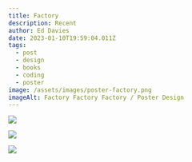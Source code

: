```yaml
---
title: Factory
description: Recent
author: Ed Davies
date: 2023-01-10T19:59:04.011Z
tags:
  - post
  - design
  - books
  - coding
  - poster
image: /assets/images/poster-factory.png
imageAlt: Factory Factory Factory / Poster Design
---
```



![](/assets/images/12-12-22-snow-fence.jpg)

![](/assets/images/12-12-22-factory.jpg)

![](/assets/images/12-12-22-concrete.jpg)
